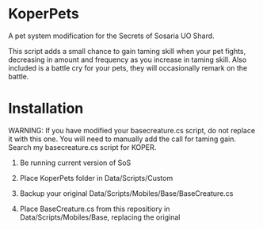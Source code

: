 # KoperPets
A pet system modification for the Secrets of Sosaria UO Shard.

This script adds a small chance to gain taming skill when your pet fights, decreasing in amount and frequency as you increase in taming skill. Also included is a battle cry for your pets, they will occasionally remark on the battle.

# Installation

WARNING: If you have modified your basecreature.cs script, do not replace it with this one. You will need to manually add the call for taming gain. Search my basecreature.cs script for KOPER.

1. Be running current version of SoS

2. Place KoperPets folder in Data/Scripts/Custom

3. Backup your original Data/Scripts/Mobiles/Base/BaseCreature.cs

4. Place BaseCreature.cs from this repositiory in Data/Scripts/Mobiles/Base, replacing the original
